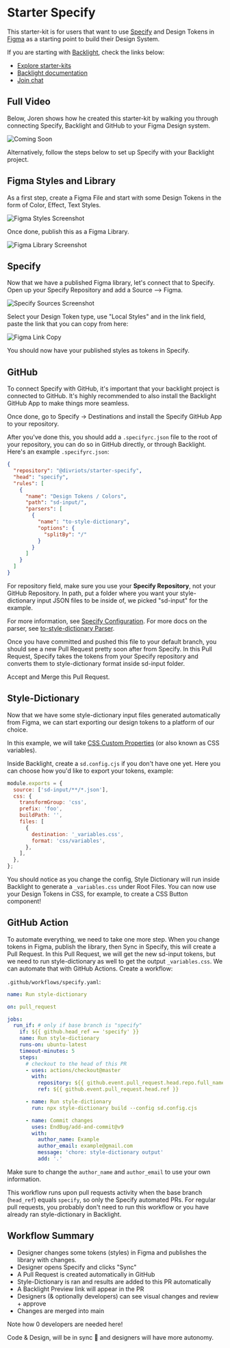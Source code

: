 # Starter Specify

This starter-kit is for users that want to use [Specify](https://specifyapp.com) and
Design Tokens in [Figma](https://www.figma.com/) as a starting point to build their Design System.

If you are starting with [Backlight](https://backlight.dev), check the links below:

- [Explore starter-kits](https://backlight.dev/starterkits)
- [Backlight documentation](https://backlight.dev/docs)
- [Join chat](https://discord.gg/XkQxSU9)

## Full Video

Below, Joren shows how he created this starter-kit by walking you through connecting
Specify, Backlight and GitHub to your Figma Design system.

![Coming Soon]()

Alternatively, follow the steps below to set up Specify with your Backlight project.

## Figma Styles and Library

As a first step, create a Figma File and start with some Design Tokens in the form of Color, Effect, Text Styles.

![Figma Styles Screenshot](https://i.imgur.com/gHxVxqo.png)

Once done, publish this as a Figma Library.

![Figma Library Screenshot](https://i.imgur.com/TnDo7HI.png)

## Specify

Now that we have a published Figma library, let's connect that to Specify.
Open up your Specify Repository and add a Source --> Figma.

![Specify Sources Screenshot](https://i.imgur.com/cMv7sAQ.png)

Select your Design Token type, use "Local Styles" and in the link field, paste the link that you can copy from here:

![Figma Link Copy](https://i.imgur.com/HATw3FB.png)

You should now have your published styles as tokens in Specify.

## GitHub

To connect Specify with GitHub, it's important that your backlight project is connected to GitHub.
It's highly recommended to also install the Backlight GitHub App to make things more seamless.

Once done, go to Specify -> Destinations and install the Specify GitHub App to your repository.

After you've done this, you should add a `.specifyrc.json` file to the root of your repository, you can do so in GitHub directly, or through Backlight.
Here's an example `.specifyrc.json`:

```json
{
  "repository": "@divriots/starter-specify",
  "head": "specify",
  "rules": [
    {
      "name": "Design Tokens / Colors",
      "path": "sd-input/",
      "parsers": [
        {
          "name": "to-style-dictionary",
          "options": {
            "splitBy": "/"
          }
        }
      ]
    }
  ]
}
```

For repository field, make sure you use your **Specify Repository**, not your GitHub Repository.
In path, put a folder where you want your style-dictionary input JSON files to be inside of, we picked "sd-input" for the example.

For more information, see [Specify Configuration](https://specifyapp.com/developers/configuration).
For more docs on the parser, see [to-style-dictionary Parser](https://github.com/Specifyapp/parsers/tree/master/parsers/to-style-dictionary).

Once you have committed and pushed this file to your default branch, you should see a new Pull Request pretty soon after from Specify.
In this Pull Request, Specify takes the tokens from your Specify repository and converts them to style-dictionary format inside sd-input folder.

Accept and Merge this Pull Request.

## Style-Dictionary

Now that we have some style-dictionary input files generated automatically from Figma, we can start exporting our design tokens to a platform of our choice.

In this example, we will take [CSS Custom Properties](https://developer.mozilla.org/en-US/docs/Web/CSS/--*) (or also known as CSS variables).

Inside Backlight, create a `sd.config.cjs` if you don't have one yet. Here you can choose how you'd like to export your tokens, example:

```js
module.exports = {
  source: ['sd-input/**/*.json'],
  css: {
    transformGroup: 'css',
    prefix: 'foo',
    buildPath: '',
    files: [
      {
        destination: '_variables.css',
        format: 'css/variables',
      },
    ],
  },
};
```

You should notice as you change the config, Style Dictionary will run inside Backlight to generate a `_variables.css` under Root Files.
You can now use your Design Tokens in CSS, for example, to create a CSS Button component!

## GitHub Action

To automate everything, we need to take one more step.
When you change tokens in Figma, publish the library, then Sync in Specify, this will create a Pull Request.
In this Pull Request, we will get the new sd-input tokens, but we need to run style-dictionary as well to get the output `_variables.css`.
We can automate that with GitHub Actions. Create a workflow:

`.github/workflows/specify.yaml`:

```yaml
name: Run style-dictionary

on: pull_request

jobs:
  run_if: # only if base branch is "specify"
    if: ${{ github.head_ref == 'specify' }}
    name: Run style-dictionary
    runs-on: ubuntu-latest
    timeout-minutes: 5
    steps:
      # checkout to the head of this PR
      - uses: actions/checkout@master
        with:
          repository: ${{ github.event.pull_request.head.repo.full_name }}
          ref: ${{ github.event.pull_request.head.ref }}

      - name: Run style-dictionary
        run: npx style-dictionary build --config sd.config.cjs

      - name: Commit changes
        uses: EndBug/add-and-commit@v9
        with:
          author_name: Example
          author_email: example@gmail.com
          message: 'chore: style-dictionary output'
          add: '.'
```

Make sure to change the `author_name` and `author_email` to use your own information.

This workflow runs upon pull requests activity when the base branch (`head_ref`) equals `specify`, so only the Specify automated PRs.
For regular pull requests, you probably don't need to run this workflow or you have already ran style-dictionary in Backlight.

## Workflow Summary

- Designer changes some tokens (styles) in Figma and publishes the library with changes.
- Designer opens Specify and clicks "Sync"
- A Pull Request is created automatically in GitHub
- Style-Dictionary is ran and results are added to this PR automatically
- A Backlight Preview link will appear in the PR
- Designers (& optionally developers) can see visual changes and review + approve
- Changes are merged into main

Note how 0 developers are needed here!

Code & Design, will be in sync 🎉 and designers will have more autonomy.
